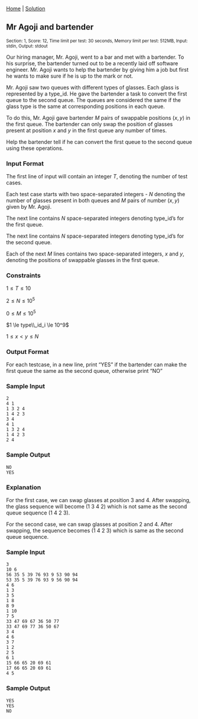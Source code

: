 [Home](../README.md) | [Solution](./solution.py)

## Mr Agoji and bartender
<sup>Section: 1, Score: 12, Time limit per test: 30 seconds, Memory limit per test: 512MB, Input: stdin, Output: stdout</sup>

Our hiring manager, Mr. Agoji, went to a bar and met with a bartender. To his surprise, the bartender turned out to be a recently laid off software engineer. Mr. Agoji wants to help the bartender by giving him a job but first he wants to make sure if he is up to the mark or not. 

Mr. Agoji saw two queues with different types of glasses. Each glass is represented by a type_id. He gave the bartender a task to convert the first queue to the second queue. The queues are considered the same if the glass type is the same at corresponding positions in each queue. 

To do this, Mr. Agoji gave bartender $M$ pairs of swappable positions $(x, y)$ in the first queue. The bartender can only swap the position of glasses present at position $x$ and $y$ in the first queue any number of times. 

Help the bartender tell if he can convert the first queue to the second queue using these operations. 

### Input Format
The first line of input will contain an integer $T$, denoting the number of test cases. 

Each test case starts with two space-separated integers - $N$ denoting the number of glasses present in both queues and $M$ pairs of number $(x, y)$ given by Mr. Agoji. 

The next line contains $N$ space-separated integers denoting type_id’s for the first queue. 

The next line contains $N$ space-separated integers denoting type_id’s for the second queue. 

Each of the next $M$ lines contains two space-separated integers, $x$ and $y$, denoting the positions of swappable glasses in the first queue.

### Constraints
$1 \le T \le 10$

$2 \le N \le 10^5$

$0 \le M \le 10^5$

$1 \le type\\_id_i \le 10^9$

$1 \le x \lt y \le N$

### Output Format
For each testcase, in a new line, print “YES” if the bartender can make the first queue the same as the second queue, otherwise print “NO” 

### Sample Input
```
2 
4 1 
1 3 2 4 
1 4 2 3
3 4
4 1
1 3 2 4
1 4 2 3
2 4
```
### Sample Output
```
NO
YES
```
### Explanation
For the first case, we can swap glasses at position 3 and 4. After swapping, the glass sequence will become (1 3 4 2) which is not same as the second queue sequence (1 4 2 3). 

For the second case, we can swap glasses at position 2 and 4. After swapping, the sequence becomes (1 4 2 3) which is same as the second queue sequence. 

### Sample Input
```
3
10 6
56 35 5 39 76 93 9 53 90 94
53 35 5 39 76 93 9 56 90 94
4 6
1 3
3 5
1 8
8 9
1 10
7 5
33 47 69 67 36 50 77
33 47 69 77 36 50 67
3 4
4 6
3 7
1 2
2 5
6 1
15 66 65 20 69 61
17 66 65 20 69 61
4 5
```
### Sample Output
```
YES
YES
NO
```
